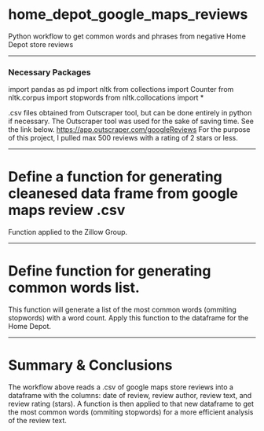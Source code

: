# home_depot_google_maps_reviews
Python workflow to get common words and phrases from negative Home Depot store reviews

------------------------------

### Necessary Packages
import pandas as pd
import nltk
from collections import Counter
from nltk.corpus import stopwords
from nltk.collocations import *

.csv files obtained from Outscraper tool, but can be done entirely in python if necessary. The Outscraper tool was used for the sake of saving time. See the link below.
https://app.outscraper.com/googleReviews
For the purpose of this project, I pulled max 500 reviews with a rating of 2 stars or less.

------------------------------

# Define a function for generating cleanesed data frame from google maps review .csv
Function applied to the Zillow Group.

------------------------------

# Define function for generating common words list.
This function will generate a list of the most common words (ommiting stopwords) with a word count. 
Apply this function to the dataframe for the Home Depot.

------------------------------

# Summary & Conclusions
The workflow above reads a .csv of google maps store reviews into a dataframe with the columns: date of review, review author, review text, and review rating (stars). A function is then applied to that new dataframe to get the most common words (ommiting stopwords) for a more efficient analysis of the review text.

